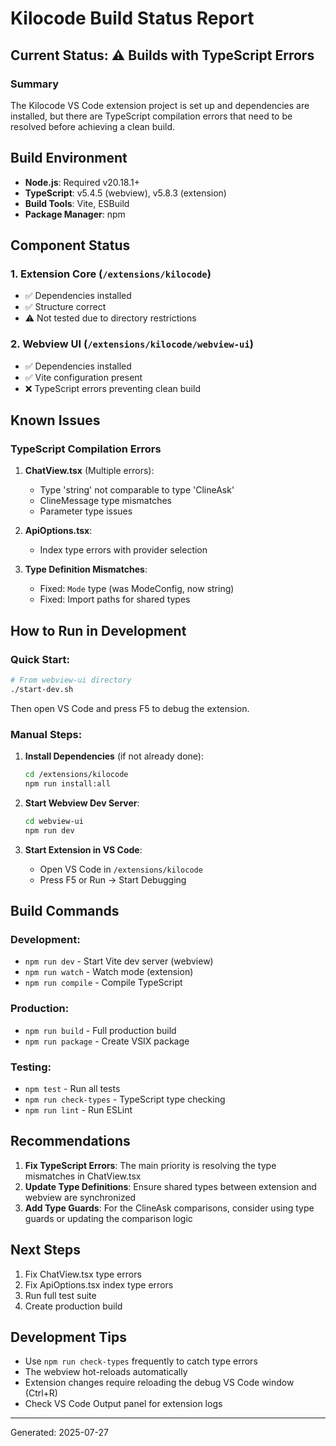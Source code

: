 # Kilocode Build Status Report

## Current Status: ⚠️ Builds with TypeScript Errors

### Summary
The Kilocode VS Code extension project is set up and dependencies are installed, but there are TypeScript compilation errors that need to be resolved before achieving a clean build.

## Build Environment

- **Node.js**: Required v20.18.1+
- **TypeScript**: v5.4.5 (webview), v5.8.3 (extension)
- **Build Tools**: Vite, ESBuild
- **Package Manager**: npm

## Component Status

### 1. Extension Core (`/extensions/kilocode`)
- ✅ Dependencies installed
- ✅ Structure correct
- ⚠️ Not tested due to directory restrictions

### 2. Webview UI (`/extensions/kilocode/webview-ui`)
- ✅ Dependencies installed
- ✅ Vite configuration present
- ❌ TypeScript errors preventing clean build

## Known Issues

### TypeScript Compilation Errors

1. **ChatView.tsx** (Multiple errors):
   - Type 'string' not comparable to type 'ClineAsk'
   - ClineMessage type mismatches
   - Parameter type issues

2. **ApiOptions.tsx**:
   - Index type errors with provider selection

3. **Type Definition Mismatches**:
   - Fixed: `Mode` type (was ModeConfig, now string)
   - Fixed: Import paths for shared types

## How to Run in Development

### Quick Start:
```bash
# From webview-ui directory
./start-dev.sh
```

Then open VS Code and press F5 to debug the extension.

### Manual Steps:

1. **Install Dependencies** (if not already done):
   ```bash
   cd /extensions/kilocode
   npm run install:all
   ```

2. **Start Webview Dev Server**:
   ```bash
   cd webview-ui
   npm run dev
   ```

3. **Start Extension in VS Code**:
   - Open VS Code in `/extensions/kilocode`
   - Press F5 or Run → Start Debugging

## Build Commands

### Development:
- `npm run dev` - Start Vite dev server (webview)
- `npm run watch` - Watch mode (extension)
- `npm run compile` - Compile TypeScript

### Production:
- `npm run build` - Full production build
- `npm run package` - Create VSIX package

### Testing:
- `npm test` - Run all tests
- `npm run check-types` - TypeScript type checking
- `npm run lint` - Run ESLint

## Recommendations

1. **Fix TypeScript Errors**: The main priority is resolving the type mismatches in ChatView.tsx
2. **Update Type Definitions**: Ensure shared types between extension and webview are synchronized
3. **Add Type Guards**: For the ClineAsk comparisons, consider using type guards or updating the comparison logic

## Next Steps

1. Fix ChatView.tsx type errors
2. Fix ApiOptions.tsx index type errors  
3. Run full test suite
4. Create production build

## Development Tips

- Use `npm run check-types` frequently to catch type errors
- The webview hot-reloads automatically
- Extension changes require reloading the debug VS Code window (Ctrl+R)
- Check VS Code Output panel for extension logs

---

Generated: 2025-07-27